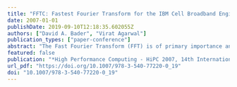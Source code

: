 ```yaml
---
title: "FFTC: Fastest Fourier Transform for the IBM Cell Broadband Engine"
date: 2007-01-01
publishDate: 2019-09-10T12:18:35.602055Z
authors: ["David A. Bader", "Virat Agarwal"]
publication_types: ["paper-conference"]
abstract: "The Fast Fourier Transform (FFT) is of primary importance and a fundamental kernel in many computationally intensive scientific applications. In this paper we investigate its performance on the Sony-Toshiba-IBM Cell Broadband Engine, a heterogeneous multicore chip architected for intensive gaming applications and high performance computing. The Cell processor consists of a traditional microprocessor (called the PPE) that controls eight SIMD co-processing units called synergistic processor elements (SPEs). We exploit the architectural features of the Cell processor to design an efficient parallel implementation of Fast Fourier Transform (FFT). While there have been several attempts to develop a fast implementation of FFT on the Cell, none have been able to achieve high performance for input series with several thousand complex points. We use an iterative out-of-place approach to design our parallel implementation of FFT with 1K to 16K complex input samples and attain a single precision performance of 18.6 GFLOP/s on the Cell. Our implementation beats FFTW on Cell by several GFLOP/s for these input sizes and outperforms Intel Duo Core (Woodcrest) for inputs of greater than 2K samples. To our knowledge we have the fastest FFT for this range of complex inputs."
featured: false
publication: "*High Performance Computing - HiPC 2007, 14th International Conference, Goa, India, December 18-21, 2007, Proceedings*"
url_pdf: "https://doi.org/10.1007/978-3-540-77220-0_19"
doi: "10.1007/978-3-540-77220-0_19"
---
```


